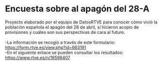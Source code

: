 # Encuesta sobre al apagón del 28-A
Proyecto elaborado por el equipo de DatosRTVE para conocer cómo vivió la población española el apagón del 28 de abril, si hicieron acopio de provisiones y cuáles son sus perspectivas de cara al futuro.
<br><br>-La información se recogió a través de este formulario: https://form.rtve.es/view.php?id=663191
<br>-En el siguiente enlace se pueden consultar los resultados: https://www.rtve.es/n/16598407
